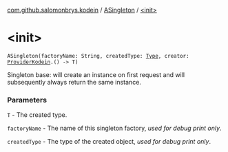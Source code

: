 [com.github.salomonbrys.kodein](../index.md) / [ASingleton](index.md) / [&lt;init&gt;](.)

# &lt;init&gt;

`ASingleton(factoryName: String, createdType: `[`Type`](http://docs.oracle.com/javase/6/docs/api/java/lang/reflect/Type.html)`, creator: `[`ProviderKodein`](../-provider-kodein/index.md)`.() -> T)`

Singleton base: will create an instance on first request and will subsequently always return the same instance.

### Parameters

`T` - The created type.

`factoryName` - The name of this singleton factory, *used for debug print only*.

`createdType` - The type of the created object, *used for debug print only*.